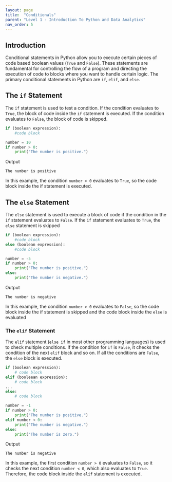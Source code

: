 ```yaml
---
layout: page
title:  "Conditionals"
parent: "Level 1 - Introduction To Python and Data Analytics"
nav_order: 5
---
```


## Introduction

Conditional statements in Python allow you to execute certain pieces of code based boolean values (`True` and `False`). These statements are fundamental for controlling the flow of a program and directing the execution of code to blocks where you want to handle certain logic. The primary conditional statements in Python are `if`, `elif`, and `else`.

## The `if` Statement

The `if` statement is used to test a condition. If the condition evaluates to `True`, the block of code inside the `if` statement is executed. If the condition evaluates to `False`, the block of code is skipped.

```python
if (boolean expression):
    #code block
```

```python
number = 10
if number > 0:
    print("The number is positive.")
```

Output

```
The number is positive
```
In this example, the condition `number > 0` evaluates to `True`, so the code block inside the if statement is executed.


## The `else` Statement

The `else` statement is used to execute a block of code if the condition in the `if` statement evaluates to `False`. If the `if` statement evaluates to `True`, the `else` statement is skipped

```python
if (boolean expression):
    #code block
else (boolean expression):
    #code block
```

```python
number = -5
if number > 0:
    print("The number is positive.")
else:
    print("The number is negative.")
```

Output

```
The number is negative
```
In this example, the condition `number > 0` evaluates to `False`, so the code block inside the if statement is skipped and the code block inside the `else` is evaluated


### The `elif` Statement
The `elif` statement (`else if` in most other programming languages) is used to check multiple conditions. If the condition for `if` is `False`, it checks the condition of the next `elif` block and so on. If all the conditions are `False`, the `else` block is executed.

```python
if (boolean expression):
    # code block
elif (booleean expression):
    # code block
...
else:
    # code block
```

```python
number = -1
if number > 0:
    print("The number is positive.")
elif number < 0:
    print("The number is negative.")
else:
    print("The number is zero.")
```

Output
```
The number is negative
```

In this example, the first condition `number > 0` evaluates to `False`, so it checks the next condition `number < 0`, which also evaluates to `True`. Therefore, the code block inside the `elif` statement is executed.